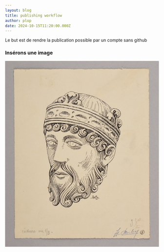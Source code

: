 ```yaml
---
layout: blog
title: publishing workflow
author: plop
date: 2024-10-15T11:20:00.000Z
---
```

Le but est de rendre la publication possible par un compte sans github



### Insérons une image

![](/media/lothaire.jpg "Lothaire")

[](media/lothaire.jpg)
